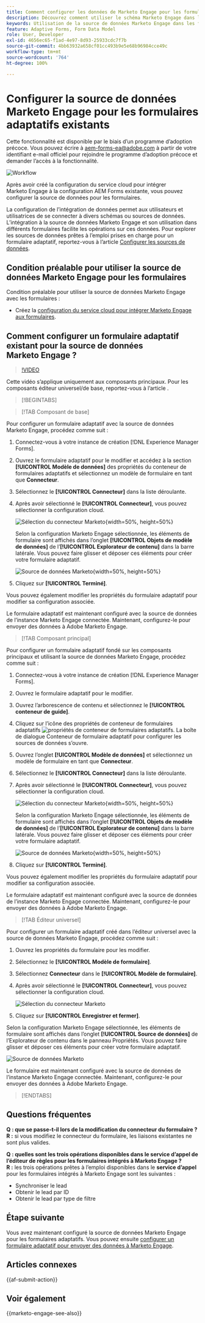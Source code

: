 ```yaml
---
title: Comment configurer les données de Marketo Engage pour les formulaires adaptatifs ?
description: Découvrez comment utiliser le schéma Marketo Engage dans les formulaires adaptatifs.
keywords: Utilisation de la source de données Marketo Engage dans les formulaires adaptatifs. Comment connecter une source de données d’instance Marketo à un formulaire ? , Connecter un formulaire à Marketo.
feature: Adaptive Forms, Form Data Model
role: User, Developer
exl-id: 4656ec65-f1ad-4e97-8d93-25933cdc7f7b
source-git-commit: 4bb63932a658cf01cc493b9e5e68b96984cce49c
workflow-type: tm+mt
source-wordcount: '764'
ht-degree: 100%

---
```


# Configurer la source de données Marketo Engage pour les formulaires adaptatifs existants

<span class="preview"> Cette fonctionnalité est disponible par le biais d’un programme d’adoption précoce. Vous pouvez écrire à aem-forms-ea@adobe.com à partir de votre identifiant e-mail officiel pour rejoindre le programme d’adoption précoce et demander l’accès à la fonctionnalité. </span>

![Workflow](/help/forms/assets/workflow-marketo-2.png)

Après avoir créé la configuration du service cloud pour intégrer Marketo Engage à la configuration AEM Forms existante, vous pouvez configurer la source de données pour les formulaires.

La configuration de l’intégration de données permet aux utilisateurs et utilisatrices de se connecter à divers schémas ou sources de données. L’intégration à la source de données Marketo Engage et son utilisation dans différents formulaires facilite les opérations sur ces données. Pour explorer les sources de données prêtes à l’emploi prises en charge pour un formulaire adaptatif, reportez-vous à l’article [Configurer les sources de données](/help/forms/configure-data-sources.md).

## Condition préalable pour utiliser la source de données Marketo Engage pour les formulaires

Condition préalable pour utiliser la source de données Marketo Engage avec les formulaires :

* Créez la [configuration du service cloud pour intégrer Marketo Engage aux formulaires](/help/forms/integrate-form-to-marketo-engage.md).

## Comment configurer un formulaire adaptatif existant pour la source de données Marketo Engage ?

>[!VIDEO](https://video.tv.adobe.com/v/3442871/marketo-aem-forms-aem-marketo-engage)

<span> Cette vidéo s’applique uniquement aux composants principaux. Pour les composants éditeur universel/de base, reportez-vous à l’article </span>.

>[!BEGINTABS]

>[!TAB Composant de base]

Pour configurer un formulaire adaptatif avec la source de données Marketo Engage, procédez comme suit :

1. Connectez-vous à votre instance de création [!DNL Experience Manager Forms].
1. Ouvrez le formulaire adaptatif pour le modifier et accédez à la section **[!UICONTROL Modèle de données]** des propriétés du conteneur de formulaires adaptatifs et sélectionnez un modèle de formulaire en tant que **Connecteur**.
1. Sélectionnez le **[!UICONTROL Connecteur]** dans la liste déroulante.
1. Après avoir sélectionné le **[!UICONTROL Connecteur]**, vous pouvez sélectionner la configuration cloud.

   ![Sélection du connecteur Marketo](/help/forms/assets/select-marketo-connector-af1.png){width=50%, height=50%}

   Selon la configuration Marketo Engage sélectionnée, les éléments de formulaire sont affichés dans l’onglet **[!UICONTROL Objets de modèle de données]** de l’**[!UICONTROL Explorateur de contenu]** dans la barre latérale. Vous pouvez faire glisser et déposer ces éléments pour créer votre formulaire adaptatif.

   ![Source de données Marketo](/help/forms/assets/marketo-engage-data-source-af1.png){width=50%, height=50%}

1. Cliquez sur **[!UICONTROL Terminé]**.

Vous pouvez également modifier les propriétés du formulaire adaptatif pour modifier sa configuration associée.

Le formulaire adaptatif est maintenant configuré avec la source de données de l’instance Marketo Engage connectée. Maintenant, configurez-le pour envoyer des données à Adobe Marketo Engage.

>[!TAB Composant principal]

Pour configurer un formulaire adaptatif fondé sur les composants principaux et utilisant la source de données Marketo Engage, procédez comme suit :

1. Connectez-vous à votre instance de création [!DNL Experience Manager Forms].

1. Ouvrez le formulaire adaptatif pour le modifier.
1. Ouvrez l’arborescence de contenu et sélectionnez le **[!UICONTROL conteneur de guide]**.
1. Cliquez sur l’icône des propriétés de conteneur de formulaires adaptatifs ![propriétés de conteneur de formulaires adaptatifs](/help/forms/assets/configure-icon.svg). La boîte de dialogue Conteneur de formulaire adaptatif pour configurer les sources de données s’ouvre.
1. Ouvrez l’onglet **[!UICONTROL Modèle de données]** et sélectionnez un modèle de formulaire en tant que **Connecteur**.
1. Sélectionnez le **[!UICONTROL Connecteur]** dans la liste déroulante.

1. Après avoir sélectionné le **[!UICONTROL Connecteur]**, vous pouvez sélectionner la configuration cloud.

   ![Sélection du connecteur Marketo](/help/forms/assets/select-marketo-connector.png){width=50%, height=50%}

   Selon la configuration Marketo Engage sélectionnée, les éléments de formulaire sont affichés dans l’onglet **[!UICONTROL Objets de modèle de données]** de l’**[!UICONTROL Explorateur de contenu]** dans la barre latérale. Vous pouvez faire glisser et déposer ces éléments pour créer votre formulaire adaptatif.

   ![Source de données Marketo](/help/forms/assets/marketo-engage-data-source.png){width=50%, height=50%}

1. Cliquez sur **[!UICONTROL Terminé]**.

Vous pouvez également modifier les propriétés du formulaire adaptatif pour modifier sa configuration associée.

Le formulaire adaptatif est maintenant configuré avec la source de données de l’instance Marketo Engage connectée. Maintenant, configurez-le pour envoyer des données à Adobe Marketo Engage.

>[!TAB Éditeur universel]

Pour configurer un formulaire adaptatif créé dans l’éditeur universel avec la source de données Marketo Engage, procédez comme suit :

1. Ouvrez les propriétés du formulaire pour les modifier.
1. Sélectionnez le **[!UICONTROL Modèle de formulaire]**.
1. Sélectionnez **Connecteur** dans le **[!UICONTROL Modèle de formulaire]**.
1. Après avoir sélectionné le **[!UICONTROL Connecteur]**, vous pouvez sélectionner la configuration cloud.

   ![Sélection du connecteur Marketo](/help/forms/assets/select-marketo-connector-ue.png)

1. Cliquez sur **[!UICONTROL Enregistrer et fermer]**.

Selon la configuration Marketo Engage sélectionnée, les éléments de formulaire sont affichés dans l’onglet **[!UICONTROL Source de données]** de l’Explorateur de contenu dans le panneau Propriétés. Vous pouvez faire glisser et déposer ces éléments pour créer votre formulaire adaptatif.

![Source de données Marketo](/help/forms/assets/marketo-engage-data-source-ue.png)

Le formulaire est maintenant configuré avec la source de données de l’instance Marketo Engage connectée. Maintenant, configurez-le pour envoyer des données à Adobe Marketo Engage.

>[!ENDTABS]

## Questions fréquentes

**Q : que se passe-t-il lors de la modification du connecteur du formulaire ?**\
**R :** si vous modifiez le connecteur du formulaire, les liaisons existantes ne sont plus valides.

**Q : quelles sont les trois opérations disponibles dans le service d’appel de l’éditeur de règles pour les formulaires intégrés à Marketo Engage ?**\
**R :** les trois opérations prêtes à l’emploi disponibles dans le **service d’appel** pour les formulaires intégrés à Marketo Engage sont les suivantes :
* Synchroniser le lead
* Obtenir le lead par ID
* Obtenir le lead par type de filtre

## Étape suivante

Vous avez maintenant configuré la source de données Marketo Engage pour les formulaires adaptatifs. Vous pouvez ensuite [configurer un formulaire adaptatif pour envoyer des données à Marketo Engage](/help/forms/submit-adaptive-form-to-marketo-engage.md).

## Articles connexes

{{af-submit-action}}

## Voir également

{{marketo-engage-see-also}}
